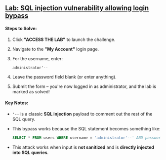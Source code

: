 ## [Lab: SQL injection vulnerability allowing login bypass](https://portswigger.net/web-security/sql-injection/lab-login-bypass)

#### **Steps to Solve:**

1. Click **"ACCESS THE LAB"** to launch the challenge.
2. Navigate to the **"My Account"** login page.
3. For the username, enter:

   ```
   administrator'--
   ```
4. Leave the password field blank (or enter anything).
5. Submit the form – you're now logged in as administrator, and the lab is marked as solved!

#### Key Notes:

* `'--` is a classic **SQL injection** payload to comment out the rest of the SQL query.
* This bypass works because the SQL statement becomes something like:

  ```sql
  SELECT * FROM users WHERE username = 'administrator'--' AND password = '...';
  ```
* This attack works when input is **not sanitized** and is **directly injected into SQL queries**.
